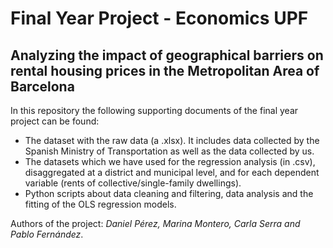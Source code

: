 # Final Year Project - Economics UPF
## Analyzing the impact of geographical barriers on rental housing prices in the Metropolitan Area of Barcelona

In this repository the following supporting documents of the final year project can be found:
- The dataset with the raw data (a .xlsx). It includes data collected by the Spanish Ministry of Transportation as well as the data collected by us.
- The datasets which we have used for the regression analysis (in .csv), disaggregated at a district and municipal level, and for each dependent variable (rents of collective/single-family dwellings). 
- Python scripts about data cleaning and filtering, data analysis and the fitting of the OLS regression models.

Authors of the project: *Daniel Pérez, Marina Montero, Carla Serra and Pablo Fernández*.
